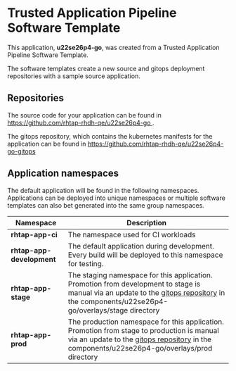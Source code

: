 # Trusted Application Pipeline Software Template

This application, **u22se26p4-go**, was created from a Trusted Application Pipeline Software Template.

The software templates create a new source and gitops deployment repositories with a sample source application. 

## Repositories

The source code for your application can be found in [https://github.com/rhtap-rhdh-qe/u22se26p4-go ](https://github.com/rhtap-rhdh-qe/u22se26p4-go ).
 
The gitops repository, which contains the kubernetes manifests for the application can be found in 
[https://github.com/rhtap-rhdh-qe/u22se26p4-go-gitops ](https://github.com/rhtap-rhdh-qe/u22se26p4-go-gitops ) 

## Application namespaces 

The default application will be found in the following namespaces. Applications can be deployed into unique namespaces or multiple software templates can also bet generated into the same group namespaces.  

|  Namespace   |  Description   |  
| -------- | -------- |
| **rhtap-app-ci** | The namespace used for CI workloads |
| **rhtap-app-development** | The default application during development. Every build will be deployed to this namespace for testing. |
| **rhtap-app-stage** | The staging namespace for this application. Promotion from development to stage is manual via an update to the [gitops repository](https://github.com/rhtap-rhdh-qe/u22se26p4-go-gitops ) in the components/u22se26p4-go/overlays/stage directory |
| **rhtap-app-prod** | The production namespace for this application. Promotion from stage to production is manual via an update to the [gitops repository](https://github.com/rhtap-rhdh-qe/u22se26p4-go-gitops ) in the components/u22se26p4-go/overlays/prod directory |